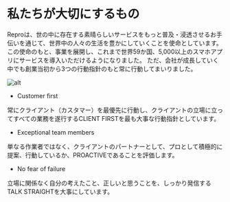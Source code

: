 # 私たちが大切にするもの

Reproは、世の中に存在する素晴らしいサービスをもっと普及・浸透させるお手伝いを通じて、世界中の人々の生活を豊かにしていくことを使命としています。
この使命のもと、事業を展開し、これまで世界59か国、5,000以上のスマホアプリにサービスを導入いただけるようになりました。
ただ、会社が成長していく中でも創業当初から3つの行動指針のもと常に行動してまいりました。

![alt](https://github.com/komoshun/Employer-Branding/blob/master/%E8%A1%A8%E7%B4%995.png)



- Customer first

常にクライアント（カスタマー）を最優先に行動し、クライアントの立場に立ってすべての業務を遂行するCLIENT FIRSTを最も大事な行動指針としています。

- Exceptional team members

単なる作業者ではなく、クライアントのパートナーとして、プロとして積極的に提案、行動しているか、PROACTIVEであることを評価します。

- No fear of failure

立場に関係なく自分の考えたこと、正しいと思うことを、しっかり発信するTALK STRAIGHTを大事にしています。

